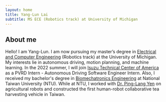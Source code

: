 ```yaml
---
layout: home
title: Yang-Lun Lai
subtitle: MS ECE (Robotics track) at University of Michigan
---
```

## About me
Hello! I am Yang-Lun. I am now pursuing my master’s degree in [Electrical and Computer Engineering](https://ece.engin.umich.edu/research/research-areas/robotics-autonomous-systems/) (Robotics track) at the University of Michigan. My interests lie in autonomous driving, motion planning, and machine learning. In the 2022 summer, I will join [Isuzu Technical Center of America](https://www.isuzutechcenter.com/) as a PVRD Intern - Autonomous Driving Software Engineer Intern. Also, I received my bachelor's degree in [Biomechatronics Engineering](https://www.bime.ntu.edu.tw/English/Default.html) at National Taiwan University (NTU). While at NTU, I worked with [Dr. Ping-Lang Yen](http://ai.robo.ntu.edu.tw/en/personal.php?id=70) on agricultural robots and constructed the first human-robot collaborative tea harvesting vehicle in Taiwan.
